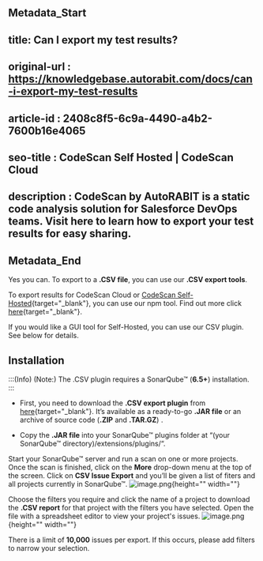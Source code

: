 ## Metadata_Start
## title: Can I export my test results?
## original-url : https://knowledgebase.autorabit.com/docs/can-i-export-my-test-results
## article-id : 2408c8f5-6c9a-4490-a4b2-7600b16e4065
## seo-title : CodeScan Self Hosted | CodeScan Cloud
## description : CodeScan by AutoRABIT is a static code analysis solution for Salesforce DevOps teams. Visit here to learn how to export your test results for easy sharing.
## Metadata_End
Yes you can. To export to a **.CSV file**, you can use our **.CSV export tools**.

To export results for CodeScan Cloud or [CodeScan Self-Hosted](https://www.codescan.io/products/self-hosted/){target="_blank"}, you can use our npm tool. Find out more click [here](https://www.npmjs.com/package/codescan-export){target="_blank"}.

If you would like a GUI tool for Self-Hosted, you can use our CSV plugin. See below for details.

## Installation

:::(Info) (Note:)
The .CSV plugin requires a SonarQube™ (**6.5+**) installation.
:::

* First, you need to download the **.CSV export plugin** from [here](https://github.com/VillageChief/sonarqube-csv-export-plugin/releases/tag/v0.4.0){target="_blank"}. It’s available as a ready-to-go **.JAR file** or an archive of source code (**.ZIP** and **.TAR.GZ**) .

* Copy the **.JAR file** into your SonarQube™ plugins folder at “(your SonarQube™ directory)/extensions/plugins/“.

Start your SonarQube™ server and run a scan on one or more projects. Once the scan is finished, click on the **More** drop-down menu at the top of the screen. Click on **CSV Issue Export** and you’ll be given a list of fiters and all projects currently in SonarQube™.
![image.png](https://cdn.document360.io/8711f4e7-c040-4616-aac9-d947f87e4619/Images/Documentation/image%28368%29.png){height="" width=""}

Choose the filters you require and click the name of a project to download the **.CSV report** for that project with the filters you have selected. Open the file with a spreadsheet editor to view your project's issues.
![image.png](https://cdn.document360.io/8711f4e7-c040-4616-aac9-d947f87e4619/Images/Documentation/image%28369%29.png){height="" width=""}

There is a limit of **10,000** issues per export. If this occurs, please add filters to narrow your selection.
